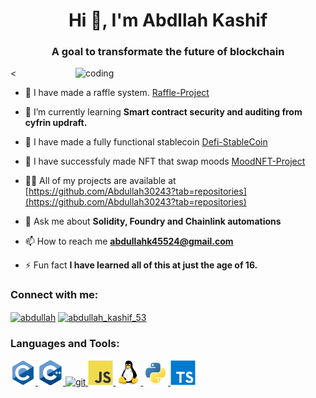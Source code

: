 <h1 align="center">Hi 👋, I'm Abdllah Kashif</h1>
<h3 align="center">A goal to transformate the future of blockchain</h3><
<img align ="right" alt ="coding" width="400" src="https://user-images.githubusercontent.com/55389276/140866485-8fb1c876-9a8f-4d6a-98dc-08c4981eaf70.gif">

- 📝 I have made a raffle system. [Raffle-Project](https://github.com/Abdullah30243/Raffle-Project)

- 🌱 I’m currently learning **Smart contract security and auditing from cyfrin updraft.**

- 👯 I have made a fully functional stablecoin [Defi-StableCoin](https://github.com/Abdullah30243/Defi-StableCoin)

- 🤝 I have successfuly made NFT that swap moods [MoodNFT-Project](https://github.com/Abdullah30243/MoodNFT-Project)

- 👨‍💻 All of my projects are available at [https://github.com/Abdullah30243?tab=repositories](https://github.com/Abdullah30243?tab=repositories)

- 💬 Ask me about **Solidity, Foundry and Chainlink automations**

- 📫 How to reach me **abdullahk45524@gmail.com**

- ⚡ Fun fact **I have learned all of this at just the age of 16.**

<h3 align="left">Connect with me:</h3>
<p align="left">
<a href="https://linkedin.com/in/abdullah" target="blank"><img align="center" src="https://raw.githubusercontent.com/rahuldkjain/github-profile-readme-generator/master/src/images/icons/Social/linked-in-alt.svg" alt="abdullah" height="30" width="40" /></a>
<a href="https://instagram.com/abdullah_kashif_53" target="blank"><img align="center" src="https://raw.githubusercontent.com/rahuldkjain/github-profile-readme-generator/master/src/images/icons/Social/instagram.svg" alt="abdullah_kashif_53" height="30" width="40" /></a>
</p>

<h3 align="left">Languages and Tools:</h3>
<p align="left"> <a href="https://www.cprogramming.com/" target="_blank" rel="noreferrer"> <img src="https://raw.githubusercontent.com/devicons/devicon/master/icons/c/c-original.svg" alt="c" width="40" height="40"/> </a> <a href="https://www.w3schools.com/cpp/" target="_blank" rel="noreferrer"> <img src="https://raw.githubusercontent.com/devicons/devicon/master/icons/cplusplus/cplusplus-original.svg" alt="cplusplus" width="40" height="40"/> </a> <a href="https://git-scm.com/" target="_blank" rel="noreferrer"> <img src="https://www.vectorlogo.zone/logos/git-scm/git-scm-icon.svg" alt="git" width="40" height="40"/> </a> <a href="https://developer.mozilla.org/en-US/docs/Web/JavaScript" target="_blank" rel="noreferrer"> <img src="https://raw.githubusercontent.com/devicons/devicon/master/icons/javascript/javascript-original.svg" alt="javascript" width="40" height="40"/> </a> <a href="https://www.linux.org/" target="_blank" rel="noreferrer"> <img src="https://raw.githubusercontent.com/devicons/devicon/master/icons/linux/linux-original.svg" alt="linux" width="40" height="40"/> </a> <a href="https://www.python.org" target="_blank" rel="noreferrer"> <img src="https://raw.githubusercontent.com/devicons/devicon/master/icons/python/python-original.svg" alt="python" width="40" height="40"/> </a> <a href="https://www.typescriptlang.org/" target="_blank" rel="noreferrer"> <img src="https://raw.githubusercontent.com/devicons/devicon/master/icons/typescript/typescript-original.svg" alt="typescript" width="40" height="40"/> </a> </p>
